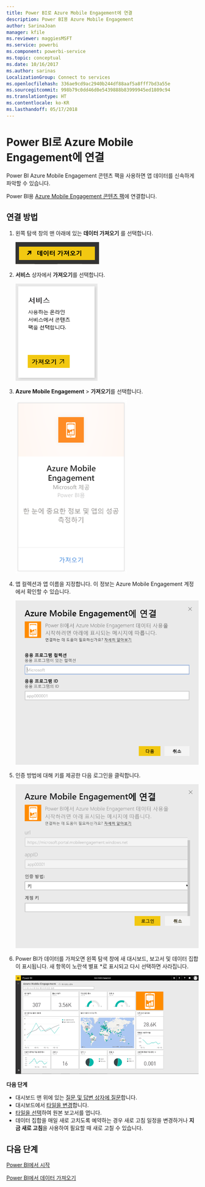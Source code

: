 ```yaml
---
title: Power BI로 Azure Mobile Engagement에 연결
description: Power BI용 Azure Mobile Engagement
author: SarinaJoan
manager: kfile
ms.reviewer: maggiesMSFT
ms.service: powerbi
ms.component: powerbi-service
ms.topic: conceptual
ms.date: 10/16/2017
ms.author: sarinas
LocalizationGroup: Connect to services
ms.openlocfilehash: 336ae9cd9ac2940b244df88aaf5a8fff7bd3a55e
ms.sourcegitcommit: 998b79c0dd46d0e5439888b83999945ed1809c94
ms.translationtype: HT
ms.contentlocale: ko-KR
ms.lasthandoff: 05/17/2018
---
```

# <a name="connect-to-azure-mobile-engagement-with-power-bi"></a>Power BI로 Azure Mobile Engagement에 연결
Power BI Azure Mobile Engagement 콘텐츠 팩을 사용하면 앱 데이터를 신속하게 파악할 수 있습니다.

Power BI용 [Azure Mobile Engagement 콘텐츠 팩](https://app.powerbi.com/groups/me/getdata/services/azme)에 연결합니다.

## <a name="how-to-connect"></a>연결 방법
1. 왼쪽 탐색 창의 맨 아래에 있는 **데이터 가져오기** 를 선택합니다.
   
    ![](media/service-connect-to-azure-mobile/getdata.png)
2. **서비스** 상자에서 **가져오기**를 선택합니다.
   
    ![](media/service-connect-to-azure-mobile/services.png)
3. **Azure Mobile Engagement** \> **가져오기**를 선택합니다.
   
    ![](media/service-connect-to-azure-mobile/azme.png) 
4. 앱 컬렉션과 앱 이름을 지정합니다. 이 정보는 Azure Mobile Engagement 계정에서 확인할 수 있습니다.
   
    ![](media/service-connect-to-azure-mobile/parameters.png) 
5. 인증 방법에 대해 키를 제공한 다음 로그인을 클릭합니다.
   
    ![](media/service-connect-to-azure-mobile/creds.png)
6. Power BI가 데이터를 가져오면 왼쪽 탐색 창에 새 대시보드, 보고서 및 데이터 집합이 표시됩니다. 새 항목이 노란색 별표 \*로 표시되고 다시 선택하면 사라집니다.
   
    ![](media/service-connect-to-azure-mobile/dashboard.png)

 **다음 단계**

* 대시보드 맨 위에 있는 [질문 및 답변 상자에 질문](power-bi-q-and-a.md)합니다.
* 대시보드에서 [타일을 변경](service-dashboard-edit-tile.md)합니다.
* [타일을 선택](service-dashboard-tiles.md)하여 원본 보고서를 엽니다.
* 데이터 집합을 매일 새로 고치도록 예약하는 경우 새로 고침 일정을 변경하거나 **지금 새로 고침**을 사용하여 필요할 때 새로 고칠 수 있습니다.

## <a name="next-steps"></a>다음 단계
[Power BI에서 시작](service-get-started.md)

[Power BI에서 데이터 가져오기](service-get-data.md)

